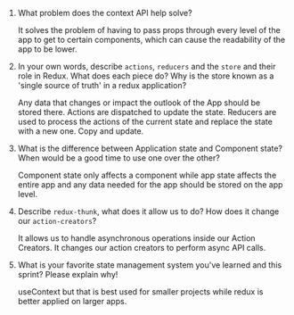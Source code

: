 1. What problem does the context API help solve?

    It solves the problem of having to pass props through every level of the app to get to certain components, which can cause the readability of the app to be lower.

2. In your own words, describe `actions`, `reducers` and the `store` and their role in Redux. What does each piece do? Why is the store known as a 'single source of truth' in a redux application?

    Any data that changes or impact the outlook of the App should be stored there. Actions are dispatched to update the state. Reducers are used to process the actions of the current state and replace the state with a new one. Copy and update.

3. What is the difference between Application state and Component state? When would be a good time to use one over the other?

    Component state only affects a component while app state affects the entire app and any data needed for the app should be stored on the app level.


4. Describe `redux-thunk`, what does it allow us to do? How does it change our `action-creators`?

    It allows us to handle asynchronous operations inside our Action Creators. It changes our action creators to perform async API calls.


5. What is your favorite state management system you've learned and this sprint? Please explain why!

    useContext but that is best used for smaller projects while redux is better applied on larger apps.
